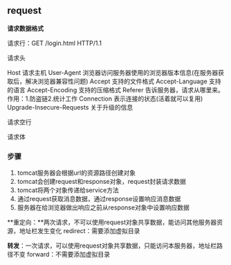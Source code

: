 ## request

**请求数据格式**

请求行：GET /login.html HTTP/1.1 

请求头

Host	请求主机
User-Agent	浏览器访问服务器使用的浏览器版本信息(在服务器获取后，解决浏览器兼容性问题)
Accept	支持的文件格式
Accept-Language	支持的语言
Accept-Encoding	支持的压缩格式
Referer	告诉服务器，请求从哪里来。作用：1.防盗链2.统计工作
Connection	表示连接的状态(活着就可以复用)
Upgrade-Insecure-Requests	关于升级的信息

请求空行

请求体

### 步骤

1. tomcat服务器会根据url的资源路径创建对象
2. tomcat会创建request和response对象，request封装请求数据
3. tomcat将两个对象传递给service方法
4. 通过request获取消息数据，通过response设置响应消息数据
5. 服务器在给浏览器做出响应之前从response对象中设置响应数据



**重定向：**两次请求，不可以使用request对象共享数据，能访问其他服务器资源，地址栏发生变化
redirect：需要添加虚拟目录

**转发**：一次请求，可以使用request对象共享数据，只能访问本服务器，地址栏路径不变
forward：不需要添加虚拟目录

